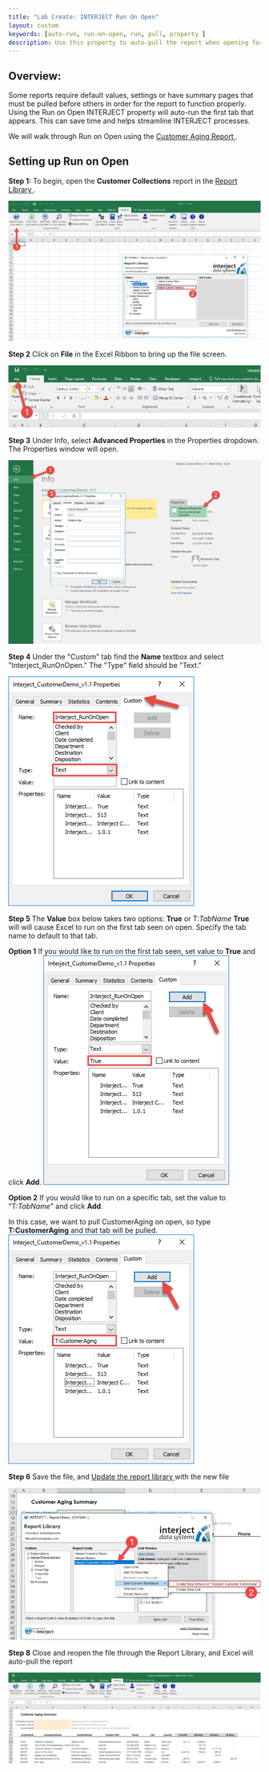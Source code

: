 ```yaml
---
title: "Lab Create: INTERJECT Run On Open"
layout: custom
keywords: [auto-run, run-on-open, run, pull, property ]
description: Use this property to auto-pull the report when opening for the first tab that appears. No VBA required.
---
```


##  **Overview:**

Some reports require default values, settings or have summary pages that must be pulled before others in order for the report to function properly. Using the Run on Open INTERJECT property will auto-run the first tab that appears. This can save time and helps streamline INTERJECT processes. 

We will walk through Run on Open using the [ Customer Aging Report ](/wGetStarted/L-Create-CustomerAging.html).

## Setting up Run on Open

**Step 1:** To begin, open the **Customer Collections** report in the [ Report Library ](/wAbout/Report-Library-Basics.html). 

![](/images/L-Create-RunOnOpen/01.png)
<br> 

**Step 2** Click on **File** in the Excel Ribbon to bring up the file screen.

![](/images/L-Create-RunOnOpen/02.png)
<br>

**Step 3** Under Info, select **Advanced Properties** in the Properties dropdown. The Properties window will open.

![](/images/L-Create-RunOnOpen/03.png)
<br>

**Step 4** Under the "Custom" tab find the **Name** textbox and select "Interject_RunOnOpen." The "Type" field should be "Text."

![](/images/L-Create-RunOnOpen/04.png)
<br>

**Step 5** The **Value** box below takes two options: **True** or T:*TabName* **True** will will cause Excel to run on the first tab seen on open. Specify the tab name to default to that tab.

**Option 1** If you would like to run on the first tab seen, set value to **True** and click **Add**.
![](/images/L-Create-RunOnOpen/05.png)
<br>

**Option 2** If you would like to run on a specific tab, set the value to "T:*TabName*" and click **Add**.

In this case, we want to pull CustomerAging on open, so type **T:CustomerAging** and that tab will be pulled. 
![](/images/L-Create-RunOnOpen/06.png)
<br> 

**Step 6** Save the file, and [ Update the report library ](/wGetStarted/L-Create-UpdatingReportLibrary.html) with the new file

![](/images/L-Create-RunOnOpen/07.png)
<br>

**Step 8** Close and reopen the file through the Report Library, and Excel will auto-pull the report

![](/images/L-Create-RunOnOpen/08.png)
<br>
